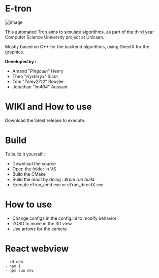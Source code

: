 # E-tron

![image](https://github.com/user-attachments/assets/61017e25-8688-48e9-ab08-1f6f85dacc69)

This automated Tron aims to simulate algorithms, as part of the third year Computer Science University project at Unicaen.

Mostly based on C++ for the backend algorithms, using DirectX for the graphics.

**Developed by :**

- Amand "*Pingouin*" Henry
- Theo "*Hysteryx*" Sicot
- Tom "*Tomy2712*" Rousée
- Jonathan "*Im404*" Aussant

# WIKI and How to use

Download the latest release to execute.

# Build 

To build it yourself : 

- Download the source
- Open the folder in VS
- Build the CMake
- Build the react by doing : *$rpm run build*
- Execute eTron_cmd.exe or eTron_directX.exe

# How to use 

- Change configs in the config.ini to modify behavior
- ZQSD to move in the 3D view
- Use arrows for the camera

# React webview 

    - cd web
    - npm i
    - npm run dev 